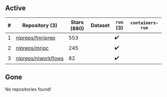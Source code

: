 ## Active
| # | Repository (3) | Stars (880) | Dataset | `run` (3) | `containers-run` |
| --- | --- | --- | --- | --- | --- |
| 1 | [nipreps/fmriprep](https://github.com/nipreps/fmriprep) | 553 |  | :heavy_check_mark: |  |
| 2 | [nipreps/mriqc](https://github.com/nipreps/mriqc) | 245 |  | :heavy_check_mark: |  |
| 3 | [nipreps/niworkflows](https://github.com/nipreps/niworkflows) | 82 |  | :heavy_check_mark: |  |

## Gone
No repositories found!
